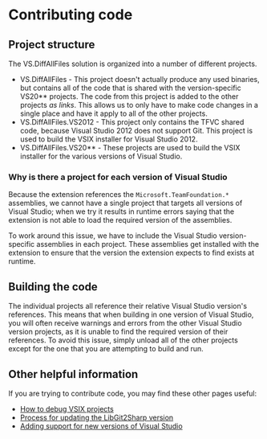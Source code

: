 # Contributing code

## Project structure

The VS.DiffAllFiles solution is organized into a number of different projects.

- VS.DiffAllFiles - This project doesn't actually produce any used binaries, but contains all of the code that is shared with the version-specific VS20** projects.
The code from this project is added to the other projects _as links_. This allows us to only have to make code changes in a single place and have it apply to all of the other projects.
- VS.DiffAllFiles.VS2012 - This project only contains the TFVC shared code, because Visual Studio 2012 does not support Git.
This project is used to build the VSIX installer for Visual Studio 2012.
- VS.DiffAllFiles.VS20** - These projects are used to build the VSIX installer for the various versions of Visual Studio.

### Why is there a project for each version of Visual Studio

Because the extension references the `Microsoft.TeamFoundation.*` assemblies, we cannot have a single project that targets all versions of Visual Studio; when we try it results in runtime errors saying that the extension is not able to load the required version of the assemblies.

To work around this issue, we have to include the Visual Studio version-specific assemblies in each project.
These assemblies get installed with the extension to ensure that the version the extension expects to find exists at runtime.

## Building the code

The individual projects all reference their relative Visual Studio version's references.
This means that when building in one version of Visual Studio, you will often receive warnings and errors from the other Visual Studio version projects, as it is unable to find the required version of their references.
To avoid this issue, simply unload all of the other projects except for the one that you are attempting to build and run.

## Other helpful information

If you are trying to contribute code, you may find these other pages useful:

- [How to debug VSIX projects][HowToDebugVsixProjectsPage]
- [Process for updating the LibGit2Sharp version][ProcessForUpdatingLibGit2SharpPage]
- [Adding support for new versions of Visual Studio][SupportingNewVisualStudioVersionsPage]

[HowToDebugVsixProjectsPage]: Contributing/HowToDebugVsixProjects.md
[ProcessForUpdatingLibGit2SharpPage]: Contributing/ProcessForUpdatingLibGit2Sharp.md
[SupportingNewVisualStudioVersionsPage]: Contributing/SupportingNewVisualStudioVersions.md